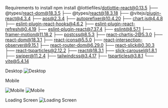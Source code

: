 Requirements to install
npm install
@lottiefiles/dotlottie-react@0.13.5
├── @types/react-dom@18.3.5
├── @types/react@18.3.18
├── @vitejs/plugin-react@4.3.4
├── aos@2.3.4
├── autoprefixer@10.4.20
├── chart.js@4.4.8
├── eslint-plugin-react-hooks@4.6.2
├── eslint-plugin-react-refresh@0.4.19
├── eslint-plugin-react@7.37.4
├── eslint@8.57.1
├── framer-motion@11.18.2
├── postcss@8.5.3
├── react-chartjs-2@5.3.0
├── react-dom@18.3.1
├── react-icons@5.5.0
├── react-intersection-observer@9.15.1
├── react-router-dom@6.29.0
├── react-slick@0.30.3
├── react-tsparticles@2.12.2
├── react@18.3.1
├── slick-carousel@1.8.1
├── swiper@11.2.4
├── tailwindcss@3.4.17
├── tsparticles@3.8.1
└── vite@5.4.14



Desktop
![Desktop](https://github.com/user-attachments/assets/2e6d6073-259e-4876-8489-9ec5d5c1379a)

Mobile

![Mobile](https://github.com/user-attachments/assets/2c8d8389-88b9-43ee-91c8-4dcf8e146220)
![Mobile](https://github.com/user-attachments/assets/b97803dc-80ce-404a-b451-a0519e9df48a)

Loading Screen
![Loading Screen](https://github.com/user-attachments/assets/234e2012-6206-46f8-a4fb-e6f7f992f789)






